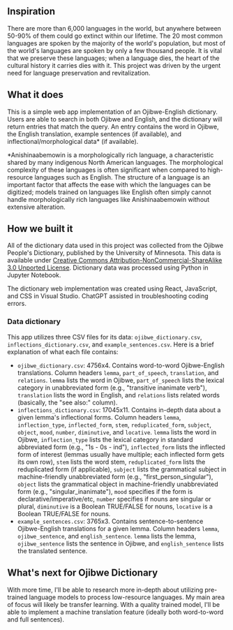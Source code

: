 ## Inspiration
There are more than 6,000 languages in the world, but anywhere between 50-90% of them could go extinct within our lifetime. The 20 most common languages are spoken by the majority of the world's population, but most of the world's languages are spoken by only a few thousand people. It is vital that we preserve these languages; when a language dies, the heart of the cultural history it carries dies with it. This project was driven by the urgent need for language preservation and revitalization.

## What it does
This is a simple web app implementation of an Ojibwe-English dictionary. Users are able to search in both Ojibwe and English, and the dictionary will return entries that match the query. An entry contains the word in Ojibwe, the English translation, example sentences (if available), and inflectional/morphological data\* (if available).

\*Anishinaabemowin is a morphologically rich language, a characteristic shared by many indigenous North American languages. The morphological complexity of these languages is often significant when compared to high-resource languages such as English. The structure of a language is an important factor that affects the ease with which the languages can be digitized; models trained on languages like English often simply cannot handle morphologically rich languages like Anishinaabemowin without extensive alteration.

## How we built it
All of the dictionary data used in this project was collected from the Ojibwe People's Dictionary, published by the University of Minnesota. This data is available under  [Creative Commons Attribution-NonCommercial-ShareAlike 3.0 Unported License](http://creativecommons.org/licenses/by-nc-sa/3.0/). Dictionary data was processed using Python in Jupyter Notebook.

The dictionary web implementation was created using React, JavaScript, and CSS in Visual Studio. ChatGPT assisted in troubleshooting coding errors.

### Data dictionary
This app utilizes three CSV files for its data: `ojibwe_dictionary.csv`, `inflections_dictionary.csv`, and `example_sentences.csv`. Here is a brief explanation of what each file contains:

- `ojibwe_dictionary.csv`: 4756x4. Contains word-to-word Ojibwe-English translations. Column headers `lemma`, `part_of_speech`, `translation`, and `relations`. `lemma` lists the word in Ojibwe, `part_of_speech` lists the lexical category in unabbreviated form (e.g., "transitive inanimate verb"), `translation` lists the word in English, and `relations` lists related words (basically, the "see also:" column).
- `inflections_dictionary.csv`: 17045x11. Contains in-depth data about a given lemma's inflectional forms. Column headers `lemma`, `inflection_type`, `inflected_form`, `stem`, `reduplicated_form`, `subject`, `object`, `mood`, `number`, `diminutive`, and `locative`. `lemma` lists the word in Ojibwe, `inflection_type` lists the lexical category in standard abbreviated form (e.g., "1s - 0s - ind"), `inflected_form` lists the inflected form of interest (lemmas usually have multiple; each inflected form gets its own row), `stem` lists the word stem, `reduplicated_form` lists the reduplicated form (if applicable), `subject` lists the grammatical subject in machine-friendly unabbreviated form (e.g., "first_person_singular"), `object` lists the grammatical object in machine-friendly unabbreviated form (e.g., "singular_inanimate"), `mood` specifies if the form is declarative/imperative/etc, `number` specifies if nouns are singular or plural, `diminutive` is a Boolean TRUE/FALSE for nouns, `locative` is a Boolean TRUE/FALSE for nouns.
- `example_sentences.csv`: 3765x3. Contains sentence-to-sentence Ojibwe-English translations for a given lemma. Column headers `lemma`, `ojibwe_sentence`, and `english_sentence`. `lemma` lists the lemma, `ojibwe_sentence` lists the sentence in Ojibwe, and `english_sentence` lists the translated sentence.



## What's next for Ojibwe Dictionary
With more time, I'll be able to research more in-depth about utilizing pre-trained language models to process low-resource languages. My main area of focus will likely be transfer learning. With a quality trained model, I'll be able to implement a machine translation feature (ideally both word-to-word and full sentences).
